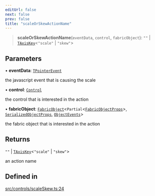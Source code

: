 ```yaml
---
editUrl: false
next: false
prev: false
title: "scaleOrSkewActionName"
---
```


> **scaleOrSkewActionName**(`eventData`, `control`, `fabricObject`): `""` \| [`TAxisKey`](/api/type-aliases/taxiskey/)\<`"scale"` \| `"skew"`\>

## Parameters

• **eventData**: [`TPointerEvent`](/api/type-aliases/tpointerevent/)

the javascript event that is causing the scale

• **control**: [`Control`](/api/classes/control/)

the control that is interested in the action

• **fabricObject**: [`FabricObject`](/api/classes/fabricobject/)\<`Partial`\<[`FabricObjectProps`](/api/interfaces/fabricobjectprops/)\>, [`SerializedObjectProps`](/api/interfaces/serializedobjectprops/), [`ObjectEvents`](/api/interfaces/objectevents/)\>

the fabric object that is interested in the action

## Returns

`""` \| [`TAxisKey`](/api/type-aliases/taxiskey/)\<`"scale"` \| `"skew"`\>

an action name

## Defined in

[src/controls/scaleSkew.ts:24](https://github.com/fabricjs/fabric.js/blob/a0b4adf41e0a1fd81824114cedd4c32bfb8cac25/src/controls/scaleSkew.ts#L24)
